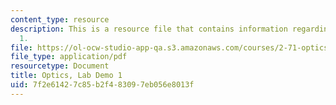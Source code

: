 ```yaml
---
content_type: resource
description: This is a resource file that contains information regarding lab demo
  1.
file: https://ol-ocw-studio-app-qa.s3.amazonaws.com/courses/2-71-optics-spring-2014/7f2e61427c85b2f483097eb056e8013f_MIT2_71S14_Demo_1.pdf
file_type: application/pdf
resourcetype: Document
title: Optics, Lab Demo 1
uid: 7f2e6142-7c85-b2f4-8309-7eb056e8013f
---
```

